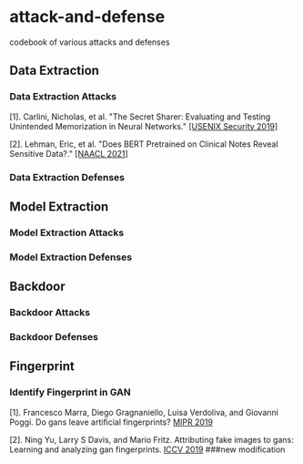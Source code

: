 # attack-and-defense
codebook of various attacks and defenses

## Data Extraction 

### Data Extraction Attacks
[1]. Carlini, Nicholas, et al. "The Secret Sharer: Evaluating and Testing Unintended Memorization in Neural Networks." [[USENIX Security 2019]](https://www.usenix.org/system/files/sec19-carlini.pdf)

[2]. Lehman, Eric, et al. "Does BERT Pretrained on Clinical Notes Reveal Sensitive Data?." [[NAACL 2021]](https://aclanthology.org/2021.naacl-main.73.pdf)

### Data Extraction Defenses

## Model Extraction 
### Model Extraction Attacks

### Model Extraction Defenses

## Backdoor
### Backdoor Attacks

### Backdoor Defenses
## Fingerprint
### Identify Fingerprint in GAN
[1]. Francesco Marra, Diego Gragnaniello, Luisa Verdoliva, and Giovanni Poggi. Do gans leave artificial fingerprints? [MIPR 2019](https://arxiv.org/pdf/1812.11842.pdf)

[2]. Ning Yu, Larry S Davis, and Mario Fritz. Attributing fake images to gans: Learning and analyzing gan fingerprints. [ICCV 2019](https://openaccess.thecvf.com/content_ICCV_2019/papers/Yu_Attributing_Fake_Images_to_GANs_Learning_and_Analyzing_GAN_Fingerprints_ICCV_2019_paper.pdf)
###new modification
